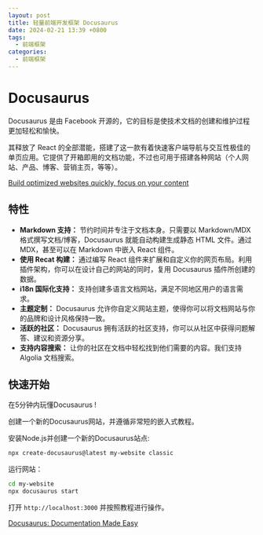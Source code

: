 ```yaml
---
layout: post
title: 轻量前端开发框架 Docusaurus
date: 2024-02-21 13:39 +0800
tags: 
  - 前端框架
categories: 
  - 前端框架
---
```

# Docusaurus

Docusaurus 是由 Facebook 开源的，它的目标是使技术文档的创建和维护过程更加轻松和愉快。

其释放了 React 的全部潜能，搭建了这一款有着快速客户端导航与交互性极佳的单页应用。它提供了开箱即用的文档功能，不过也可用于搭建各种网站（个人网站、产品、博客、营销主页，等等）。

[Build optimized websites quickly, focus on your content](https://docusaurus.io/)

## 特性

- **Markdown 支持：** 节约时间并专注于文档本身。只需要以 Markdown/MDX 格式撰写文档/博客，Docusaurus 就能自动构建生成静态 HTML 文件。通过 MDX，甚至可以在 Markdown 中嵌入 React 组件。
- **使用 Recat 构建：** 通过编写 React 组件来扩展和自定义你的网页布局。利用插件架构，你可以在设计自己的网站的同时，复用 Docusaurus 插件所创建的数据。
- **i18n 国际化支持：** 支持创建多语言文档网站，满足不同地区用户的语言需求。
- **主题定制：** Docusaurus 允许你自定义网站主题，使得你可以将文档网站与你的品牌和设计风格保持一致。
- **活跃的社区：** Docusaurus 拥有活跃的社区支持，你可以从社区中获得问题解答、建议和资源分享。
- **支持内容搜索：** 让你的社区在文档中轻松找到他们需要的内容。我们支持 Algolia 文档搜索。

## 快速开始

在5分钟内玩懂Docusaurus !

创建一个新的Docusaurus网站，并遵循非常短的嵌入式教程。

安装Node.js并创建一个新的Docusaurus站点:

```bash
npx create-docusaurus@latest my-website classic
```

运行网站：

```bash
cd my-website
npx docusaurus start
```

打开 `http://localhost:3000` 并按照教程进行操作。

[Docusaurus: Documentation Made Easy](https://docusaurus.io/zh-CN/docs)
